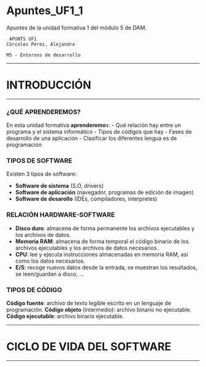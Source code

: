 # Apuntes_UF1_1
Apuntes de la unidad formativa 1 del módulo 5 de DAM.

     APUNTS UF1                                                                      Córcoles Pérez, Alejandro
                                                                                    M5 - Entornos de desarrollo
---
# INTRODUCCIÓN
---
### ¿QUÉ APRENDEREMOS?

En esta unidad formativa **aprenderemo**s:
    - Qué relación hay entre un programa y el sistema informático
    - Tipos de códigos que hay
    - Fases de desarrollo de una aplicación
    - Clasificar los diferentes lengua es de programación

### TIPOS DE SOFTWARE

Existen 3 tipos de software:
- **Software de sistema** (S.O, drivers)
- **Software de aplicación** (navegador, programas de edición de imagen)
- **Software de desarollo** (IDEs, compiladores, interpretes)


### RELACIÓN HARDWARE-SOFTWARE

- **Disco duro**: almacena de forma permanente los archivos ejecutables y los archivos de datos.
- **Memoria RAM**: almacena de forma temporal el código binario de los archivos ejecutables y los archivos de datos necesarios.
- **CPU**: lee y ejecuta instrucciones almacenadas en memoria RAM, así como los datos necesarios.
- **E/S**: recoge nuevos datos desde la entrada, se muestran los resultados, se leen/guardan a disco, ...

### TIPOS DE CÓDIGO

**Código fuente**: archivo de texto legible escrito en un lenguaje de programación.
**Código objeto** (intermedio): archivo binario no ejecutable.
**Código ejecutable**: archivo binario ejecutable.

---
# CICLO DE VIDA DEL SOFTWARE
---

